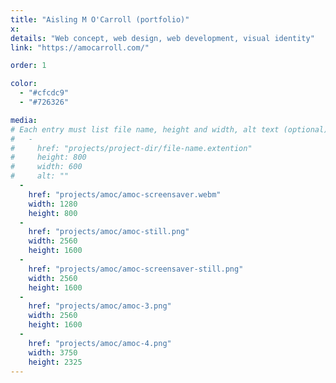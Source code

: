 ```yaml
---
title: "Aisling M O'Carroll (portfolio)"
x:
details: "Web concept, web design, web development, visual identity"
link: "https://amocarroll.com/"

order: 1

color: 
  - "#cfcdc9"
  - "#726326"

media: 
# Each entry must list file name, height and width, alt text (optional)
#   -
#     href: "projects/project-dir/file-name.extention"
#     height: 800
#     width: 600
#     alt: ""
  -
    href: "projects/amoc/amoc-screensaver.webm"
    width: 1280
    height: 800
  -
    href: "projects/amoc/amoc-still.png"
    width: 2560
    height: 1600
  -
    href: "projects/amoc/amoc-screensaver-still.png"
    width: 2560
    height: 1600
  -
    href: "projects/amoc/amoc-3.png"
    width: 2560
    height: 1600
  -
    href: "projects/amoc/amoc-4.png"
    width: 3750
    height: 2325
---
```

